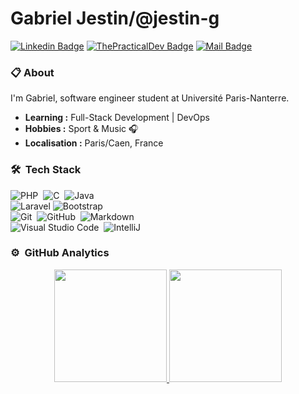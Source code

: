 # Gabriel Jestin/@jestin-g
[![Linkedin Badge](https://img.shields.io/badge/-Gabriel%20Jestin-blue?style=flat-square&logo=Linkedin&logoColor=white&link=https://www.linkedin.com/in/jestin-g/)](https://www.linkedin.com/in/jestin-g/)
[![ThePracticalDev Badge](https://img.shields.io/badge/-@gabj-0A0A0A?style=flat-square&labelColor=black&logo=dev.to&link=https://dev.to/gabj)](https://dev.to/gabj)
[![Mail Badge](https://img.shields.io/badge/-jestingabriel@gmail.com-c14438?style=flat-square&logo=Gmail&logoColor=white&link=mailto:jestingabriel@gmail.com)](mailto:jestingabriel@gmail.com)

### 📋 About
I'm Gabriel, software engineer student at Université Paris-Nanterre.
-  **Learning :** Full-Stack Development | DevOps
-  **Hobbies :** Sport & Music :headphones:
-  **Localisation :** Paris/Caen, France


### 🛠 &nbsp;Tech Stack

![PHP](https://img.shields.io/badge/-PHP-333333?style=flat&logo=php)&nbsp;
![C](https://img.shields.io/badge/-C-333333?style=flat&logo=c)&nbsp;
![Java](https://img.shields.io/badge/-Java-333333?style=flat&logo=Java)&nbsp;\
![Laravel](https://img.shields.io/badge/-Laravel-333333?style=flat&logo=laravel)
![Bootstrap](https://img.shields.io/badge/-Bootstrap-333333?style=flat&logo=bootstrap&)\
![Git](https://img.shields.io/badge/-Git-333333?style=flat&logo=git)&nbsp;
![GitHub](https://img.shields.io/badge/-GitHub-333333?style=flat&logo=github)&nbsp;
![Markdown](https://img.shields.io/badge/-Markdown-333333?style=flat&logo=markdown)\
![Visual Studio Code](https://img.shields.io/badge/-Visual%20Studio%20Code-333333?style=flat&logo=visual-studio-code&logoColor=007ACC)&nbsp;
![IntelliJ](https://img.shields.io/badge/-IntelliJ%20IDEA-333333?style=flat&logo=intellij-idea)&nbsp;


### ⚙️ &nbsp;GitHub Analytics

<p align="center">
<a href="https://github.com/jestin-g">
  <img height="180em" src="https://github-readme-stats-eight-theta.vercel.app/api?username=jestin-g&show_icons=true&theme=vue-dark&include_all_commits=true&count_private=true" />
  <img height="180em" src="https://github-readme-stats-eight-theta.vercel.app/api/top-langs/?username=jestin-g&layout=compact&exclude_lang=java+r&theme=vue-dark" />
</a>
</p>
